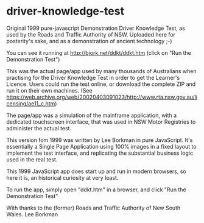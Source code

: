 # driver-knowledge-test
Original 1999 pure-javascript Demonstration Driver Knowledge Test, as used by the Roads and Traffic Authority of NSW. Uploaded here for posterity's sake, and as a demonstration of ancient technology ;-)

You can see it running at http://bjork.net/ddkt/ddkt.htm (click on "Run the Demonstration Test")

This was the actual page/app used by many thousands of Australians when practising for the Driver Knowledge Test in order to get the Learner's Licence. Users could run the test online, or download the complete ZIP and run it on their own machines. (See https://web.archive.org/web/20020403091023/http://www.rta.nsw.gov.au/licensing/ae11_c.htm)

The page/app was a simulation of the mainframe application, with a dedicated touchscreen interface, that was used in NSW Motor Registries to administer the actual test.

This version fom 1999 was written by Lee Borkman in pure JavaScript. It's essentially a Single Page Application using 100% images in a fixed layout to implement the test interface, and replicating the substantial business logic used in the real test.

This 1999 JavaScript app does start up and run in modern browsers, so here it is, an historical curiosity at very least.

To run the app, simply open "ddkt.htm" in  a browser, and click "Run the Demonstration Test"

With thanks to the (former) Roads and Traffic Authority of New South Wales.
Lee Borkman


